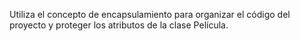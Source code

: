 Utiliza el concepto de encapsulamiento para organizar el código del proyecto y proteger los atributos de la clase Película.
